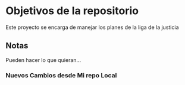 # Objetivos de la repositorio

Este proyecto se encarga de manejar los planes de la liga de la justicia


## Notas
Pueden hacer lo que quieran...

### Nuevos Cambios desde Mi repo Local
